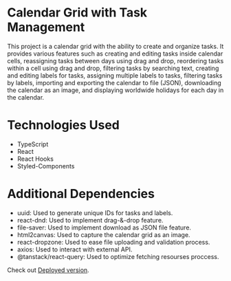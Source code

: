 # Calendar Grid with Task Management
This project is a calendar grid with the ability to create and organize tasks. It provides various features such as creating and editing tasks inside calendar cells, reassigning tasks between days using drag and drop, reordering tasks within a cell using drag and drop, filtering tasks by searching text, creating and editing labels for tasks, assigning multiple labels to tasks, filtering tasks by labels, importing and exporting the calendar to file (JSON), downloading the calendar as an image, and displaying worldwide holidays for each day in the calendar.

# Technologies Used
- TypeScript
- React
- React Hooks
- Styled-Components

# Additional Dependencies
- uuid: Used to generate unique IDs for tasks and labels.
- react-dnd: Used to implement drag-&-drop feature.
- file-saver: Used to implement download as JSON file feature.
- html2canvas: Used to capture the calendar grid as an image.
- react-dropzone: Used to ease file uploading and validation process.
- axios: Used to interact with external API.
- @tanstack/react-query: Used to optimize fetching resourses proccess.

Check out [Deployed version](https://interactive-calendar.vercel.app/).

